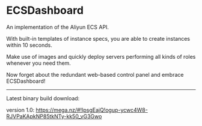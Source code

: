 # ECSDashboard
An implementation of the Aliyun ECS API.

With built-in templates of instance specs, you are able to create instances within 10 seconds.

Make use of images and quickly deploy servers performing all kinds of roles whenever you need them.

Now forget about the redundant web-based control panel and embrace ECSDashboard!

---

Latest binary build download:

version 1.0: https://mega.nz/#!IpsgEajQ!ogup-ycwc4W8-RJVPaKApkNP85tkNTy-kk50_vG3Gwo
